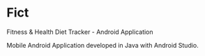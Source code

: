 # Fict
Fitness &amp; Health Diet Tracker - Android Application

Mobile Android Application developed in Java with Android Studio.
